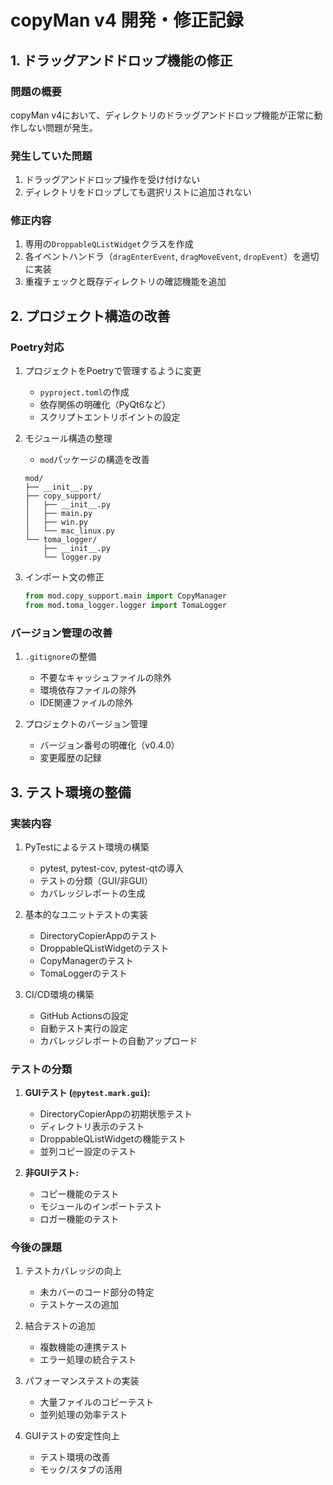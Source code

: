 # copyMan v4 開発・修正記録

## 1. ドラッグアンドドロップ機能の修正

### 問題の概要
copyMan v4において、ディレクトリのドラッグアンドドロップ機能が正常に動作しない問題が発生。

### 発生していた問題
1. ドラッグアンドドロップ操作を受け付けない
2. ディレクトリをドロップしても選択リストに追加されない

### 修正内容
1. 専用の`DroppableQListWidget`クラスを作成
2. 各イベントハンドラ（`dragEnterEvent`, `dragMoveEvent`, `dropEvent`）を適切に実装
3. 重複チェックと既存ディレクトリの確認機能を追加

## 2. プロジェクト構造の改善

### Poetry対応
1. プロジェクトをPoetryで管理するように変更
   - `pyproject.toml`の作成
   - 依存関係の明確化（PyQt6など）
   - スクリプトエントリポイントの設定

2. モジュール構造の整理
   - `mod`パッケージの構造を改善
   ```
   mod/
   ├── __init__.py
   ├── copy_support/
   │   ├── __init__.py
   │   ├── main.py
   │   ├── win.py
   │   └── mac_linux.py
   └── toma_logger/
       ├── __init__.py
       └── logger.py
   ```

3. インポート文の修正
   ```python
   from mod.copy_support.main import CopyManager
   from mod.toma_logger.logger import TomaLogger
   ```

### バージョン管理の改善
1. `.gitignore`の整備
   - 不要なキャッシュファイルの除外
   - 環境依存ファイルの除外
   - IDE関連ファイルの除外

2. プロジェクトのバージョン管理
   - バージョン番号の明確化（v0.4.0）
   - 変更履歴の記録

## 3. テスト環境の整備

### 実装内容
1. PyTestによるテスト環境の構築
   - pytest, pytest-cov, pytest-qtの導入
   - テストの分類（GUI/非GUI）
   - カバレッジレポートの生成

2. 基本的なユニットテストの実装
   - DirectoryCopierAppのテスト
   - DroppableQListWidgetのテスト
   - CopyManagerのテスト
   - TomaLoggerのテスト

3. CI/CD環境の構築
   - GitHub Actionsの設定
   - 自動テスト実行の設定
   - カバレッジレポートの自動アップロード

### テストの分類
1. **GUIテスト (`@pytest.mark.gui`):**
   - DirectoryCopierAppの初期状態テスト
   - ディレクトリ表示のテスト
   - DroppableQListWidgetの機能テスト
   - 並列コピー設定のテスト

2. **非GUIテスト:**
   - コピー機能のテスト
   - モジュールのインポートテスト
   - ロガー機能のテスト

### 今後の課題
1. テストカバレッジの向上
   - 未カバーのコード部分の特定
   - テストケースの追加

2. 結合テストの追加
   - 複数機能の連携テスト
   - エラー処理の統合テスト

3. パフォーマンステストの実装
   - 大量ファイルのコピーテスト
   - 並列処理の効率テスト

4. GUIテストの安定性向上
   - テスト環境の改善
   - モック/スタブの活用
